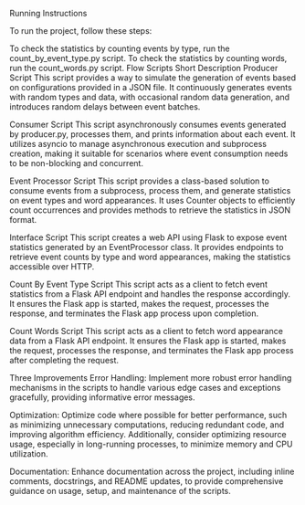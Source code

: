 Running Instructions

To run the project, follow these steps:

To check the statistics by counting events by type, run the count_by_event_type.py script.
To check the statistics by counting words, run the count_words.py script.
Flow Scripts Short Description
Producer Script
This script provides a way to simulate the generation of events based on configurations provided in a JSON file. It continuously generates events with random types and data, with occasional random data generation, and introduces random delays between event batches.

Consumer Script
This script asynchronously consumes events generated by producer.py, processes them, and prints information about each event. It utilizes asyncio to manage asynchronous execution and subprocess creation, making it suitable for scenarios where event consumption needs to be non-blocking and concurrent.

Event Processor Script
This script provides a class-based solution to consume events from a subprocess, process them, and generate statistics on event types and word appearances. It uses Counter objects to efficiently count occurrences and provides methods to retrieve the statistics in JSON format.

Interface Script
This script creates a web API using Flask to expose event statistics generated by an EventProcessor class. It provides endpoints to retrieve event counts by type and word appearances, making the statistics accessible over HTTP.

Count By Event Type Script
This script acts as a client to fetch event statistics from a Flask API endpoint and handles the response accordingly. It ensures the Flask app is started, makes the request, processes the response, and terminates the Flask app process upon completion.

Count Words Script
This script acts as a client to fetch word appearance data from a Flask API endpoint. It ensures the Flask app is started, makes the request, processes the response, and terminates the Flask app process after completing the request.

Three Improvements
Error Handling: Implement more robust error handling mechanisms in the scripts to handle various edge cases and exceptions gracefully, providing informative error messages.

Optimization: Optimize code where possible for better performance, such as minimizing unnecessary computations, reducing redundant code, and improving algorithm efficiency. Additionally, consider optimizing resource usage, especially in long-running processes, to minimize memory and CPU utilization.

Documentation: Enhance documentation across the project, including inline comments, docstrings, and README updates, to provide comprehensive guidance on usage, setup, and maintenance of the scripts.
